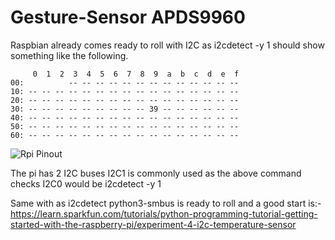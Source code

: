 # Gesture-Sensor APDS9960

Raspbian already comes ready to roll with I2C as i2cdetect -y 1 should show something like the following.

```
     0  1  2  3  4  5  6  7  8  9  a  b  c  d  e  f
00:          -- -- -- -- -- -- -- -- -- -- -- -- --
10: -- -- -- -- -- -- -- -- -- -- -- -- -- -- -- --
20: -- -- -- -- -- -- -- -- -- -- -- -- -- -- -- --
30: -- -- -- -- -- -- -- -- -- 39 -- -- -- -- -- --
40: -- -- -- -- -- -- -- -- -- -- -- -- -- -- -- --
50: -- -- -- -- -- -- -- -- -- -- -- -- -- -- -- --
60: -- -- -- -- -- -- -- -- -- -- -- -- -- -- -- --
```

![Rpi Pinout](https://pinout.xyz/resources/raspberry-pi-pinout.png)

The pi has 2 I2C buses I2C1 is commonly used as the above command checks I2C0 would be i2cdetect -y 1

Same with as i2cdetect python3-smbus is ready to roll and a good start is:-
https://learn.sparkfun.com/tutorials/python-programming-tutorial-getting-started-with-the-raspberry-pi/experiment-4-i2c-temperature-sensor

